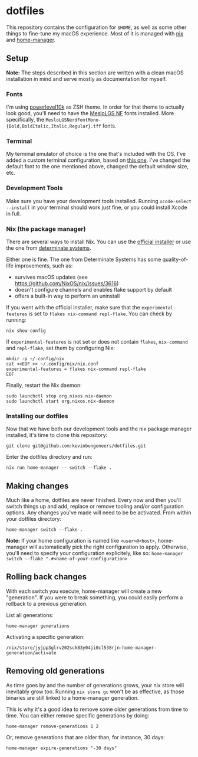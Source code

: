 # dotfiles
This repository contains the configuration for `$HOME`, as well as some other things to fine-tune my macOS experience.
Most of it is managed with [nix](https://nixos.org/) and [home-manager](https://github.com/nix-community/home-manager).

## Setup
**Note:** The steps described in this section are written with a clean macOS installation in mind and serve mostly as documentation for myself.

### Fonts
I'm using [powerlevel10k](https://github.com/romkatv/powerlevel10k) as ZSH theme. In order for that theme to actually look good, you'll need to have the [MesloLGS NF](https://github.com/ryanoasis/nerd-fonts/releases/download/v3.2.1/Meslo.zip) fonts installed. More specifically, the `MesloLGSNerdFontMono-{Bold,BoldItalic,Italic,Regular}.tff` fonts.

### Terminal
My terminal emulator of choice is the one that's included with the OS. I've added a custom terminal configuration, based on [this one](https://github.com/nordtheme/terminal-app). I've changed the default font to the one mentioned above, changed the default window size, etc.

### Development Tools
Make sure you have your development tools installed. Running `xcode-select --install` in your terminal should work just fine, or you could install Xcode in full.

### Nix (the package manager)
There are several ways to install Nix. You can use the [official installer](https://nixos.org/download#nix-install-macos) or use the one from [determinate systems](https://github.com/DeterminateSystems/nix-installer).

Either one is fine. The one from Determinate Systems has some quality-of-life improvements, such as:
- survives macOS updates (see https://github.com/NixOS/nix/issues/3616)
- doesn't configure channels and enables flake support by default
- offers a built-in way to perform an uninstall

If you went with the official installer, make sure that the `experimental-features` is set to `flakes nix-command repl-flake`. You can check by running:
```console
nix show-config
```

If `experimental-features` is not set or does not contain `flakes`, `nix-command` and `repl-flake`, set them by configuring Nix:
```console
mkdir -p ~/.config/nix
cat <<EOF >> ~/.config/nix/nix.conf
experimental-features = flakes nix-command repl-flake
EOF
```

Finally, restart the Nix daemon:
```console
sudo launchctl stop org.nixos.nix-daemon
sudo launchctl start org.nixos.nix-daemon
```

### Installing our dotfiles
Now that we have both our development tools and the nix package manager installed, it's time to clone this repository:
```console
git clone git@github.com:kevinbungeneers/dotfiles.git
```

Enter the dotfiles directory and run:
```console
nix run home-manager -- switch --flake .
```

## Making changes
Much like a home, dotfiles are never finished. Every now and then you'll switch things up and add, replace or remove tooling and/or configuration options.
Any changes you've made will need to be be activated. From within your dotfiles directory:
```console
home-manager switch --flake .
```

**Note:** If your home configuration is named like `<user>@<host>`, home-manager will automatically pick the right configuration to apply. Otherwise, you'll need to specify your configuration explicitely, like so: `home-manager switch --flake ".#<name-of-your-configuration>`

## Rolling back changes
With each switch you execute, home-manager will create a new "generation". If you were to break something, you could easily perform a rollback to a previous generation.

List all generations:
```console
home-manager generations
```

Activating a specific generation:
```console
/nix/store/jyjpp3glrv202sck83y04ji0cl538rjn-home-manager-generation/activate
```

## Removing old generations
As time goes by and the number of generations grows, your nix store will inevitably grow too. Running `nix store gc` won't be as effective, as those binaries are still linked to a home-manager generation.

This is why it's a good idea to remove some older generations from time to time. You can either remove specific generations by doing:
```console
home-manager remove-generations 1 2
```

Or, remove generations that are older than, for instance, 30 days:
```console
home-manager expire-generations "-30 days"
```